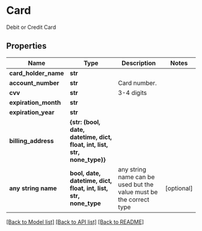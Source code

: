 # Card

Debit or Credit Card

## Properties
Name | Type | Description | Notes
------------ | ------------- | ------------- | -------------
**card_holder_name** | **str** |  | 
**account_number** | **str** | Card number. | 
**cvv** | **str** | 3-4 digits | 
**expiration_month** | **str** |  | 
**expiration_year** | **str** |  | 
**billing_address** | **{str: (bool, date, datetime, dict, float, int, list, str, none_type)}** |  | 
**any string name** | **bool, date, datetime, dict, float, int, list, str, none_type** | any string name can be used but the value must be the correct type | [optional]

[[Back to Model list]](../README.md#documentation-for-models) [[Back to API list]](../README.md#documentation-for-api-endpoints) [[Back to README]](../README.md)


